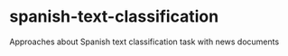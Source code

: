 # spanish-text-classification
Approaches about Spanish text classification task with news documents
